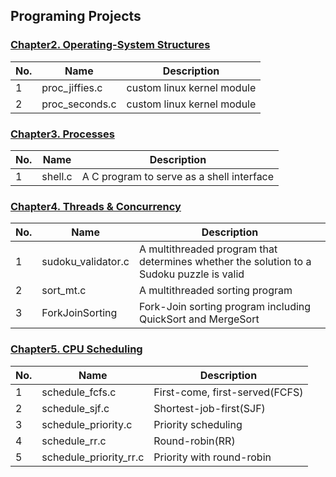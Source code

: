 ## Programing Projects

### [Chapter2. Operating-System Structures](https://github.com/chaebum-kim/os-projects/tree/master/ch2-os-structures)
| No. | Name | Description |
|---|---|---|
|1|proc_jiffies.c|custom linux kernel module|
|2|proc_seconds.c|custom linux kernel module|

### [Chapter3. Processes](https://github.com/chaebum-kim/os-projects/tree/master/ch3-processes)
| No. | Name | Description |
|---|---|---|
|1|shell.c|A C program to serve as a shell interface|

### [Chapter4. Threads & Concurrency ](https://github.com/chaebum-kim/os-projects/tree/master/ch4-threads-n-concurrency)
| No. | Name | Description |
|---|---|---|
|1|sudoku_validator.c|A multithreaded program that determines whether the solution to a Sudoku puzzle is valid|
|2|sort_mt.c|A multithreaded sorting program|
|3|ForkJoinSorting|Fork-Join sorting program including QuickSort and MergeSort|

### [Chapter5. CPU Scheduling ](https://github.com/chaebum-kim/os-projects/tree/master/ch5-cpu-scheduling)
| No. | Name | Description |
|---|---|---|
|1|schedule_fcfs.c|First-come, first-served(FCFS)|
|2|schedule_sjf.c|Shortest-job-first(SJF)|
|3|schedule_priority.c|Priority scheduling|
|4|schedule_rr.c|Round-robin(RR)|
|5|schedule_priority_rr.c|Priority with round-robin|
